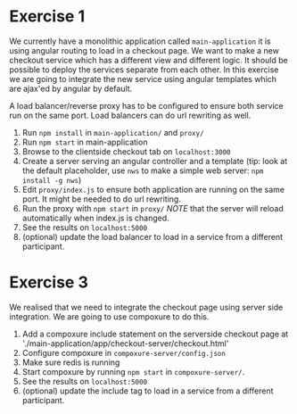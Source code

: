 Exercise 1
==========
We currently have a monolithic application called `main-application` it is using angular routing to load in a 
checkout page. We want to make a new checkout service which has a different view and different logic. It should be
possible to deploy the services separate from each other. In this exercise we are going to integrate the new
 service using angular templates which are ajax'ed by angular by default.

A load balancer/reverse proxy has to be configured to ensure both service run on the same port. Load balancers
can do url rewriting as well.

1. Run `npm install` in `main-application/` and `proxy/`
2. Run `npm start` in main-application
3. Browse to the clientside checkout tab on `localhost:3000`
4. Create a server serving an angular controller and a template (tip: look at the default placeholder, use `nws` to 
make a simple web server: `npm install -g nws`)
5. Edit `proxy/index.js` to ensure both application are running on the same port. It might be needed to do url rewriting.
6. Run the proxy with `npm start` in `proxy/`
*NOTE* that the server will reload automatically when index.js is changed.
7. See the results on `localhost:5000`
8. (optional) update the load balancer to load in a service from a different participant.

Exercise 3
==========
We realised that we need to integrate the checkout page using server side integration. We are going to use compoxure to
do this.

1. Add a compoxure include statement on the serverside checkout page at './main-application/app/checkout-server/checkout.html'
2. Configure compoxure in `compoxure-server/config.json`
3. Make sure redis is running
4. Start compoxure by running `npm start` in `compoxure-server/`.
5. See the results on `localhost:5000`
6. (optional) update the include tag to load in a service from a different participant.

